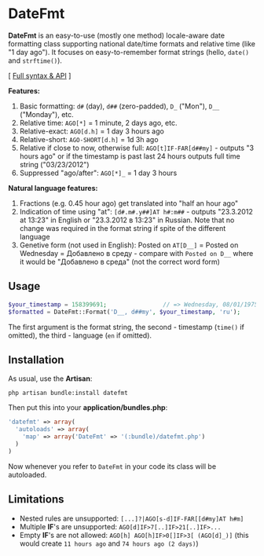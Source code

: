 # DateFmt

**DateFmt** is an easy-to-use (mostly one method) locale-aware date formatting class supporting national date/time formats and relative time (like "1 day ago"). It focuses on easy-to-remember format strings (hello, `date()` and `strftime()`).

[ [Full syntax & API](http://proger.i-forge.net/DateFmt/cWq) ]

**Features:**

1. Basic formatting: `d#` (day), `d##` (zero-padded), `D_` ("Mon"), `D__` ("Monday"), etc.
1. Relative time: `AGO[*]` = 1 minute, 2 days ago, etc. 
1. Relative-exact: `AGO[d.h]` = 1 day 3 hours ago
1. Relative-short: `AGO-SHORT[d.h]` = 1d 3h ago
1. Relative if close to now, otherwise full: `AGO[t]IF-FAR[d##my]` - outputs "3 hours ago" or if the timestamp is past last 24 hours outputs full time string ("03/23/2012")
1. Suppressed "ago/after": `AGO[*]_` = 1 day 3 hours
                                                                
**Natural language features:**

1. Fractions (e.g. 0.45 hour ago) get translated into "half an hour ago"
1. Indication of time using "at": `[d#.m#.y##]AT h#:m##` - outputs "23.3.2012 at 13:23" in English or "23.3.2012 в 13:23" in Russian. Note that no change was required in the format string if spite of the different language 
1. Genetive form (not used in English): Posted on `AT[D__]` = Posted on Wednesday = Добавлено в среду - compare with `Posted on D__` where it would be "Добавлено в среда" (not the correct word form)

## Usage 
```PHP
$your_timestamp = 158399691;                // => Wednesday, 08/01/1975
$formatted = DateFmt::Format('D__, d##my', $your_timestamp, 'ru');
```

The first argument is the format string, the second - timestamp (`time()` if omitted), the third - language (`en` if omitted).

## Installation
As usual, use the **Artisan**:

```
php artisan bundle:install datefmt
```

Then put this into your **application/bundles.php**:

```PHP
'datefmt' => array(
  'autoloads' => array(
    'map' => array('DateFmt' => '(:bundle)/datefmt.php')
  )
)
```

Now whenever you refer to `DateFmt` in your code its class will be autoloaded.

## Limitations

* Nested rules are unsupported: `[...]?|AGO[s-d]IF-FAR[[d#my]AT h#m]`
* Multiple **IF**'s are unsupported: `AGO[d]IF>7[..]IF>21[..]IF>...`
* Empty **IF**'s are not allowed: `AGO[h] AGO[h]IF>0[]IF>3[ (AGO[d]_)]` (this would create `11 hours ago` and `74 hours ago (2 days)`)

